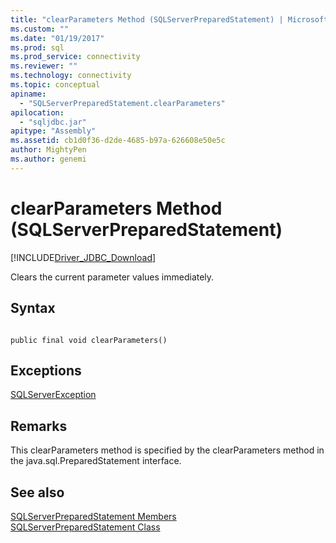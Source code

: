```yaml
---
title: "clearParameters Method (SQLServerPreparedStatement) | Microsoft Docs"
ms.custom: ""
ms.date: "01/19/2017"
ms.prod: sql
ms.prod_service: connectivity
ms.reviewer: ""
ms.technology: connectivity
ms.topic: conceptual
apiname: 
  - "SQLServerPreparedStatement.clearParameters"
apilocation: 
  - "sqljdbc.jar"
apitype: "Assembly"
ms.assetid: cb1d0f36-d2de-4685-b97a-626608e50e5c
author: MightyPen
ms.author: genemi
---
```

# clearParameters Method (SQLServerPreparedStatement)
[!INCLUDE[Driver_JDBC_Download](../../../includes/driver_jdbc_download.md)]

  Clears the current parameter values immediately.  
  
## Syntax  
  
```  
  
public final void clearParameters()  
```  
  
## Exceptions  
 [SQLServerException](../../../connect/jdbc/reference/sqlserverexception-class.md)  
  
## Remarks  
 This clearParameters method is specified by the clearParameters method in the java.sql.PreparedStatement interface.  
  
## See also  
 [SQLServerPreparedStatement Members](../../../connect/jdbc/reference/sqlserverpreparedstatement-members.md)   
 [SQLServerPreparedStatement Class](../../../connect/jdbc/reference/sqlserverpreparedstatement-class.md)  
  
  
